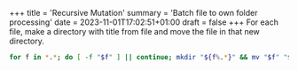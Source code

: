 +++
title = 'Recursive Mutation'
summary = 'Batch file to own folder processing'
date = 2023-11-01T17:02:51+01:00
draft = false
+++
For each file, make a directory with title from file and move the file in that new directory.

```bash
for f in *.*; do [ -f "$f" ] || continue; mkdir "${f%.*}" && mv "$f" "${f%.*}"; done
```
